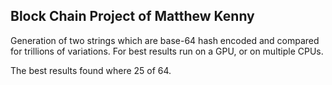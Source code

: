 ## Block Chain Project of Matthew Kenny

Generation of two strings which are base-64 hash encoded and compared for trillions of variations.
For best results run on a GPU, or on multiple CPUs.

The best results found where 25 of 64.

